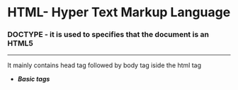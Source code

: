 # HTML- Hyper Text Markup Language
### DOCTYPE - it is used to specifies that the document is an HTML5 
---
It mainly contains  head tag followed by body tag iside the html tag
* ***Basic tags***
    <html>
        <head>
        </head>
        <body>
        </body>
    </html>